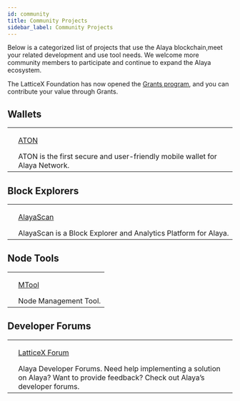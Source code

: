 ```yaml
---
id: community
title: Community Projects
sidebar_label: Community Projects
---
```


Below is a categorized list of projects that use the Alaya blockchain,meet your related development and use tool needs. We welcome more community members to participate and continue to expand the Alaya ecosystem.

The LatticeX Foundation has now opened the [Grants program](https://latticex.foundation/grants), and you can contribute your value through Grants.

## Wallets
<table class="commmunity-table">
    <tr>
        <td><img alt="" src="/alaya-devdocs/img/ATON_logo.svg"></td>
        <td>
            <p class="color"><a target="_blank" href="/alaya-devdocs/en/ATON-user-manual">ATON</a></p>
            ATON is the first secure and user-friendly mobile wallet for Alaya Network.
        </td>
    </tr>
</table>

## Block Explorers
<table class="commmunity-table">
    <tr>
        <td><img alt="" src="/alaya-devdocs/img/AlayaScan.svg"></td>
        <td>
            <p class="color"><a target="_blank" href="https://scan.alaya.network/">AlayaScan</a></p>
            AlayaScan is a Block Explorer and Analytics Platform for Alaya.
        </td>
    </tr>
</table>

## Node Tools
<table class="commmunity-table">
    <tr>
        <td><img alt="" src="/alaya-devdocs/img/MTool_logo.svg"></td>
        <td>
            <p class="color"><a target="_blank" href="http://47.91.153.183/alaya/mtool/windows/0.14.0/mtool-setup.exe">MTool</a></p>
            Node Management Tool.
        </td>
    </tr>
</table>

## Developer Forums
<table class="commmunity-table">
    <tr>
        <td><img alt="" src="/alaya-devdocs/img/latticexforumlogo.svg"></td>
        <td>
            <p class="color"><a target="_blank" href="https://forum.latticex.foundation/">LatticeX Forum</a></p>
            Alaya Developer Forums. Need help implementing a solution on Alaya? Want to provide feedback?  Check out Alaya’s developer forums.
        </td>
    </tr>
</table>